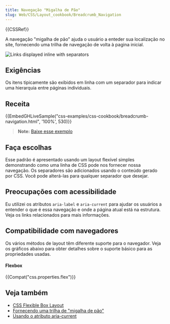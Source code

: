 ```yaml
---
title: Navegação "Migalha de Pão"
slug: Web/CSS/Layout_cookbook/Breadcrumb_Navigation
---
```


{{CSSRef}}

A navegação "migalha de pão" ajuda o usuário a enteder sua localização no site, fornecendo uma trilha de navegação de volta à pagina inicial.

![Links displayed inline with separators](breadcrumb-navigation.png)

## Exigências

Os itens tipicamente são exibidos em linha com um separador para indicar uma hierarquia entre páginas individuais.

## Receita

{{EmbedGHLiveSample("css-examples/css-cookbook/breadcrumb-navigation.html", '100%', 530)}}

> **Note:** [Baixe esse exemplo](https://github.com/mdn/css-examples/blob/master/css-cookbook/breadcrumb-navigation--download.html)

## Faça escolhas

Esse padrão é apresentado usando um layout flexível simples demonstrando como uma linha de CSS pode nos fornecer nossa navegação. Os separadores são adicionados usando o conteúdo gerado por CSS. Você pode alterá-las para qualquer separador que desejar.

## Preocupações com acessibilidade

Eu utilizei os atributos `aria-label` e `aria-current` para ajudar os usuários a entender o que é essa navegação e onde a página atual está na estrutura. Veja os links relacionados para mais informações.

## Compatibilidade com navegadores

Os vários métodos de layout têm diferente suporte para o navegador. Veja os gráficos abaixo para obter detalhes sobre o suporte básico para as propriedades usadas.

#### Flexbox

{{Compat("css.properties.flex")}}

## Veja também

- [CSS Flexible Box Layout](/pt-BR/docs/Web/CSS/CSS_Flexible_Box_Layout)
- [Fornecendo uma trilha de "migalha de pão"](https://www.w3.org/TR/WCAG20-TECHS/G65.html)
- [Usando o atributo aria-current](https://tink.uk/using-the-aria-current-attribute/)

